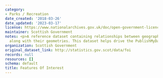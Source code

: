 ```yaml
---
category:
- Parks / Recreation
date_created: '2018-03-26'
date_updated: '2023-03-17'
license: https://www.nationalarchives.gov.uk/doc/open-government-licence/version/3/
maintainer: Scottish Government
notes: <p>A reference dataset containing relationships between geographic features,
  along with their geometries. This dataset helps drive the PublishMyData Atlas feature.  </p>
organization: Scottish Government
original_dataset_link: http://statistics.gov.scot/data/foi
records: null
resources: []
schema: default
title: Features Of Interest
---
```

